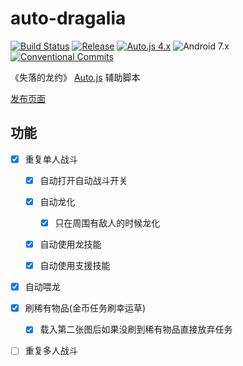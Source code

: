 # auto-dragalia

[![Build Status](https://travis-ci.org/NateScarlet/auto-dragalia.svg?branch=master)](https://travis-ci.org/NateScarlet/auto-dragalia)
[![Release](https://img.shields.io/github/release/NateScarlet/auto-dragalia.svg)](https://github.com/NateScarlet/auto-dragalia/releases/latest)
[![Auto.js 4.x](https://img.shields.io/badge/Auto.js-4.x-009688.svg)](https://github.com/hyb1996/Auto.js)
![Android 7.x](https://img.shields.io/badge/Android-7+-a4c639.svg?logo=android)
[![Conventional Commits](https://img.shields.io/badge/Conventional%20Commits-1.0.0-yellow.svg)](https://conventionalcommits.org)

《失落的龙约》 [Auto.js] 辅助脚本

[发布页面](https://github.com/NateScarlet/auto-dragalia/releases)

## 功能

- [x] 重复单人战斗

  - [x] 自动打开自动战斗开关

  - [x] 自动龙化

    - [x] 只在周围有敌人的时候龙化

  - [x] 自动使用龙技能

  - [x] 自动使用支援技能

- [x] 自动喂龙

- [x] 刷稀有物品(金币任务刷幸运草)

  - [x] 载入第二张图后如果没刷到稀有物品直接放弃任务

- [ ] 重复多人战斗

[auto.js]: https://github.com/hyb1996/Auto.js
